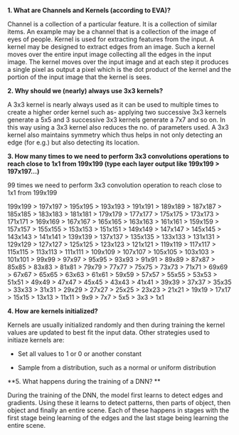 **1.	What are Channels and Kernels (according to EVA)?**

Channel is a collection of a particular feature. It is a collection of similar items. An example may be a channel that is a collection of the image of eyes of people.
Kernel is used for extracting features from the input. A kernel may be designed to extract edges from an image. Such a kernel moves over the entire input image collecting all the edges in the input image. The kernel moves over the input image and at each step it produces a single pixel as output a pixel which is the dot product of the kernel and the portion of the input image that the kernel is sees.


**2.	Why should we (nearly) always use 3x3 kernels?**

A 3x3 kernel is nearly always used as it can be used to multiple times to create a higher order kernel such as- applying two successive 3x3 kernels generate a 5x5 and 3 successive 3x3 kernels generate a 7x7 and so on. In this way using a 3x3 kernel also reduces the no. of parameters used. A 3x3 kernel also maintains symmetry which thus helps in not only detecting an edge (for e.g.) but also detecting its location.


**3.	How many times to we need to perform 3x3 convolutions operations to reach close to 1x1 from 199x199 (type each layer output like 199x199 > 197x197...)**

99 times we need to perform 3x3 convolution operation to reach close to 1x1 from 199x199

199x199 > 197x197 > 195x195 > 193x193 > 191x191 > 189x189 > 187x187 > 185x185 > 183x183 > 181x181 > 179x179 > 177x177 > 175x175 > 173x173 > 171x171 > 169x169 > 167x167 > 165x165 > 163x163 > 161x161 > 159x159 > 157x157 > 155x155 > 153x153 > 151x151 > 149x149 > 147x147 > 145x145 > 143x143 > 141x141 > 139x139 > 137x137 > 135x135 > 133x133 > 131x131 > 129x129 > 127x127 > 125x125 > 123x123 > 121x121 > 119x119 > 117x117 > 115x115 > 113x113 > 111x111 > 109x109 > 107x107 > 105x105 > 103x103 > 101x101 > 99x99 > 97x97 > 95x95 > 93x93 > 91x91 > 89x89 > 87x87 > 85x85 > 83x83 > 81x81 > 79x79 > 77x77 > 75x75 > 73x73 > 71x71 > 69x69 > 67x67 > 65x65 > 63x63 > 61x61 > 59x59 > 57x57 > 55x55 > 53x53 > 51x51 > 49x49 > 47x47 > 45x45 > 43x43 > 41x41 > 39x39 > 37x37 > 35x35 > 33x33 > 31x31 > 29x29 > 27x27 > 25x25 > 23x23 > 21x21 > 19x19 > 17x17 > 15x15 > 13x13 > 11x11 > 9x9 > 7x7 > 5x5 > 3x3 > 1x1

**4.	How are kernels initialized?**

Kernels are usually initialized randomly and then during training the kernel values are updated to best fit the input data.
Other strategies used to initiaze kernels are:

*	Set all values to 1 or 0 or another constant

*	Sample from a distribution, such as a normal or uniform distribution

**5.	What happens during the training of a DNN? **

During the training of the DNN, the model first learns to detect edges and gradients. Using these it learns to detect patterns, then parts of object, then object and finally an entire scene. Each of these happens in stages with the first stage being learning of the edges and the last stage being learning the entire scene.

